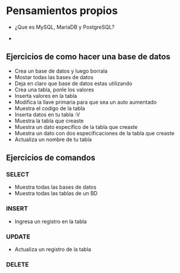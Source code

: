 # Pensamientos propios 

- ¿Que es MySQL, MariaDB y PostgreSQL?

- 

## Ejercicios de como hacer una base de datos

- Crea un base de datos y luego borrala
- Mostar todas las bases de datos
- Deja en claro que base de datos estas utilizando  
- Crea una tabla, ponle los valores 
- Inserta valores en la tabla 
- Modifica la llave primaria para que sea un auto aumentado
- Muestra el codigo de la tabla
- Inserta datos en tu tabla :V
- Muestra la tabla que creaste
- Muestra un dato especifico de la tabla que creaste
- Muestra un dato con dos especificaciones de la tabla que creaste
- Actualiza un nombre de tu tabla


## Ejercicios de comandos

### SELECT
- Muestra todas las bases de datos 
- Muestra todas las tablas de un BD

### INSERT
- Ingresa un registro en la tabla

### UPDATE
- Actualiza un registro de la tabla

### DELETE

